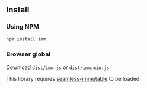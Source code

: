 ## Install

### Using NPM

```bash
npm install imm
```

### Browser global

Download `dist/imm.js` or `dist/imm.min.js`

This library requires [seamless-immutable](https://github.com/rtfeldman/seamless-immutable) to be loaded.